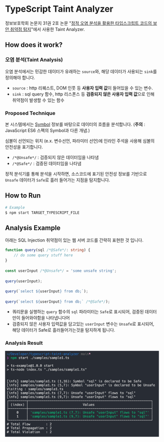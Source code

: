 # TypeScript Taint Analyzer

정보보호학회 논문지 31권 2호 논문 "[정적 오염 분석을 활용한 타입스크립트 코드의 보안 취약점 탐지](http://journalhome2020-env.eba-bpefhmr2.ap-northeast-2.elasticbeanstalk.com/journals/jkiisc/digital-library/24602)"에서 사용한 Taint Analyzer.

## How does it work?

### 오염 분석(Taint Analysis)

오염 분석에서는 민감한 데이터가 유래하는 `source`와, 해당 데이터가 사용되는 `sink`를 정의해야 합니다.
- `source` : http 리퀘스트, DOM 인풋 등 **사용자 입력 값**이 들어있을 수 있는 변수.
- `sink` : sql query 함수, http 리스폰스 등 **검증되지 않은 사용자 입력 값**으로 인해 취약점이 발생할 수 있는 함수

### Proposed Technique

본 시스템에서는 [Symbol](https://basarat.gitbook.io/typescript/overview/binder#symbol) 정보를 바탕으로 데이터의 흐름을 분석합니다. (**주의** : JavaScript ES6 스펙의 Symbol과 다른 개념.)

심볼이 선언되는 위치 (e.x. 변수선언, 파라미터 선언)에 인라인 주석을 사용해 심볼의 안전성을 표기합니다.
- `/*@Unsafe*/` : 검증되지 않은 데이터임을 나타냄
- `/*@Safe*/` : 검증된 데이터임을 나타냄

정적 분석기를 통해 분석을 시작하면, 소스코드에 표기된 안전성 정보를 기반으로 `Unsafe` 데이터가 `Safe`로 흘러 들어가는 지점을 탐지합니다.

## How to Run

```bash
# Example
$ npm start TARGET_TYPESCRIPT_FILE
```

## Analysis Example

아래는 SQL Injection 취약점이 있는 웹 서버 코드를 간략히 표현한 것 입니다.

```typescript
function query(sql /*@Safe*/: string) {
    // do some query stuff here
}

const userInput /*@Unsafe*/ = 'some unsafe string';

query(userInput);

query(`select ${userInput} from db;`);

query(`select ${userInput} from db;` /*@Safe*/);
```

- 쿼리문을 실행하는 `query` 함수의 `sql` 파라미터는 `Safe`로 표시되어, 검증된 데이터만이 들어와야함을 나타냅니다어
- 검증되지 않은 사용자 입력값을 담고있는 `userInput` 변수는 `Unsafe`로 표시되어, 해당 데이터가 Safe로 흘러들어가는것을 탐지하게 됩니다.

### Analysis Result

![sample_output](./screenshot/analysis_result.png)